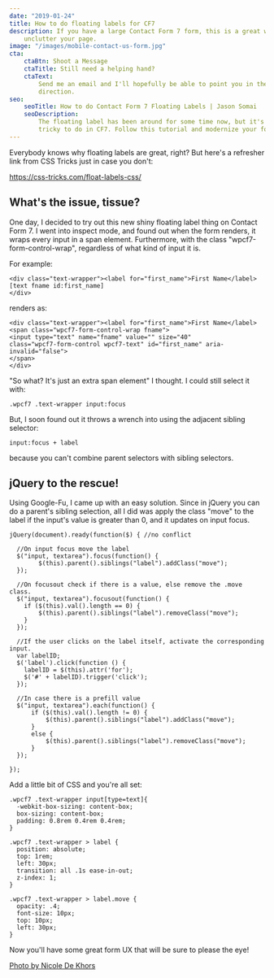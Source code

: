 ```yaml
---
date: "2019-01-24"
title: How to do floating labels for CF7
description: If you have a large Contact Form 7 form, this is a great way to
    unclutter your page.
image: "/images/mobile-contact-us-form.jpg"
cta:
    ctaBtn: Shoot a Message
    ctaTitle: Still need a helping hand?
    ctaText:
        Send me an email and I'll hopefully be able to point you in the right
        direction.
seo:
    seoTitle: How to do Contact Form 7 Floating Labels | Jason Somai
    seoDescription:
        The floating label has been around for some time now, but it's
        tricky to do in CF7. Follow this tutorial and modernize your form's UX.
---
```


Everybody knows why floating labels are great, right? But here's a refresher link from CSS Tricks just in case you don't:

https://css-tricks.com/float-labels-css/

## What's the issue, tissue?

One day, I decided to try out this new shiny floating label thing on Contact Form 7. I went into inspect mode, and found out when the form renders, it wraps every input in a span element. Furthermore, with the class "wpcf7-form-control-wrap", regardless of what kind of input it is.

For example:

```
<div class="text-wrapper"><label for="first_name">First Name</label>
[text fname id:first_name]
</div>
```

renders as:

```
<div class="text-wrapper"><label for="first_name">First Name</label>
<span class="wpcf7-form-control-wrap fname">
<input type="text" name="fname" value="" size="40"
class="wpcf7-form-control wpcf7-text" id="first_name" aria-invalid="false">
</span>
</div>
```

"So what? It's just an extra span element" I thought. I could still select it with:

```
.wpcf7 .text-wrapper input:focus
```

But, I soon found out it throws a wrench into using the adjacent sibling selector:

```
input:focus + label
```

because you can't combine parent selectors with sibling selectors.

## jQuery to the rescue!

Using Google-Fu, I came up with an easy solution. Since in jQuery you can do a parent's sibling selection, all I did was apply the class "move" to the label if the input's value is greater than 0, and it updates on input focus.

```
jQuery(document).ready(function($) { //no conflict

  //On input focus move the label
  $("input, textarea").focus(function() {
        $(this).parent().siblings("label").addClass("move");
  });

  //On focusout check if there is a value, else remove the .move class.
  $("input, textarea").focusout(function() {
    if ($(this).val().length == 0) {
        $(this).parent().siblings("label").removeClass("move");
    }
  });

  //If the user clicks on the label itself, activate the corresponding input.
  var labelID;
  $('label').click(function () {
    labelID = $(this).attr('for');
    $('#' + labelID).trigger('click');
  });

  //In case there is a prefill value
  $("input, textarea").each(function() {
      if ($(this).val().length != 0) {
          $(this).parent().siblings("label").addClass("move");
      }
      else {
          $(this).parent().siblings("label").removeClass("move");
      }
  });

});
```

Add a little bit of CSS and you're all set:

```
.wpcf7 .text-wrapper input[type=text]{
  -webkit-box-sizing: content-box;
  box-sizing: content-box;
  padding: 0.8rem 0.4rem 0.4rem;
}

.wpcf7 .text-wrapper > label {
  position: absolute;
  top: 1rem;
  left: 30px;
  transition: all .1s ease-in-out;
  z-index: 1;
}

.wpcf7 .text-wrapper > label.move {
  opacity: .4;
  font-size: 10px;
  top: 10px;
  left: 30px;
}
```

Now you'll have some great form UX that will be sure to please the eye!

[Photo by Nicole De Khors](https://burst.shopify.com/@ndekhors?utm_campaign=photo_credit&utm_content=Free+Stock+Photo+of+Mobile+Contact+Us+Form+%E2%80%94+HD+Images&utm_medium=referral&utm_source=credit)
